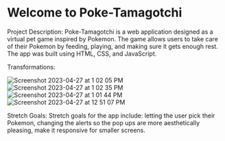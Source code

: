 # Welcome to Poke-Tamagotchi

Project Description: Poke-Tamagotchi is a web application designed as a virtual pet game inspired by Pokemon. The game allows users to take care of their Pokemon by feeding, playing, and making sure it gets enough rest. The app was built using HTML, CSS, and JavaScript.

Transformations:

![Screenshot 2023-04-27 at 1 02 05 PM](https://user-images.githubusercontent.com/116920025/234958340-8d17a665-6329-494a-868b-16856b444ef3.png)<br/>
![Screenshot 2023-04-27 at 1 02 35 PM](https://user-images.githubusercontent.com/116920025/234958579-1089b236-deef-4644-87e7-ecc05e55feb4.png)<br/>
![Screenshot 2023-04-27 at 1 01 44 PM](https://user-images.githubusercontent.com/116920025/234958421-4db1f1a5-3dbb-459a-971b-7fdb01c51f9d.png)<br/>
![Screenshot 2023-04-27 at 12 51 07 PM](https://user-images.githubusercontent.com/116920025/234958477-83ca34a5-c52f-4a14-9780-e5daf747aefe.png)


Stretch Goals: Stretch goals for the app include: letting the user pick their Pokemon, changing the alerts so the pop ups are more aesthetically pleasing, make it responsive for smaller screens.







